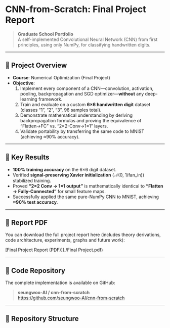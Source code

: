 # CNN-from-Scratch: Final Project Report

> **Graduate School Portfolio**  
> A self-implemented Convolutional Neural Network (CNN) from first principles, using only NumPy, for classifying handwritten digits.

---

## 📖 Project Overview

- **Course**: Numerical Optimization (Final Project)  
- **Objective**:  
  1. Implement every component of a CNN—convolution, activation, pooling, backpropagation and SGD optimizer—**without** any deep-learning framework.  
  2. Train and evaluate on a custom **6×6 handwritten digit** dataset (classes “1”, “2”, “3”, 96 samples total).  
  3. Demonstrate mathematical understanding by deriving backpropagation formulas and proving the equivalence of “Flatten→FC” vs. “2×2-Conv→1×1” layers.  
  4. Validate portability by transferring the same code to MNIST (achieving ≈90% accuracy).

---

## 🚀 Key Results

- **100% training accuracy** on the 6×6 digit dataset.  
- Verified **signal‐preserving Xavier initialization** (𝒩(0, 1/fan_in)) stabilized training.  
- Proved **“2×2 Conv → 1×1 output”** is mathematically identical to **“Flatten → Fully-Connected”** for small feature maps.  
- Successfully applied the same pure-NumPy CNN to MNIST, achieving **≈90% test accuracy**.  

---

## 📄 Report PDF

You can download the full project report here (includes theory derivations, code architecture, experiments, graphs and future work):

[Final Project Report (PDF)](./Final Project.pdf)

---

## 🔗 Code Repository

The complete implementation is available on GitHub:

> **seungwoo-AI / cnn-from-scratch**  
> https://github.com/seungwoo-AI/cnn-from-scratch

---

## 📂 Repository Structure

